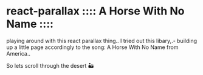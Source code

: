 # react-parallax :::: A Horse With No Name ::::

playing around with this react parallax thing..
I tried out this libary,.- building up a little page accordingly to the
song: A Horse With No Name from America..

So lets scroll through the desert 🏜️
